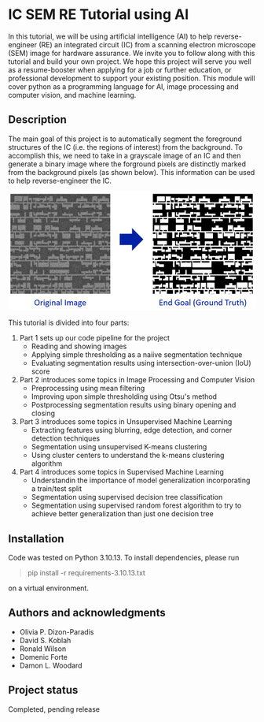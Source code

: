 # IC SEM RE Tutorial using AI
In this tutorial, we will be using artificial intelligence (AI) to help reverse-engineer (RE) an integrated circuit (IC) from a scanning electron microscope (SEM) image for hardware assurance. We invite you to follow along with this tutorial and build your own project. We hope this project will serve you well as a resume-booster when applying for a job or further education, or professional development to support your existing position. This module will cover python as a programming language for AI, image processing and computer vision, and machine learning.

## Description
The main goal of this project is to automatically segment the foreground structures of the IC (i.e. the regions of interest) from the background. To accomplish this, we need to take in a grayscale image of an IC and then generate a binary image where the forground pixels are distinctly marked from the background pixels (as shown below). This information can be used to help reverse-engineer the IC.   

![image](./readme_images/goal.png)

This tutorial is divided into four parts:
1. Part 1 sets up our code pipeline for the project
    - Reading and showing images
    - Applying simple thresholding as a naiive segmentation technique
    - Evaluating segmentation results using intersection-over-union (IoU) score
3. Part 2 introduces some topics in Image Processing and Computer Vision
    - Preprocessing using mean filtering 
    - Improving upon simple thresholding using Otsu's method
    - Postprocessing segmentation results using binary opening and closing 
4. Part 3 introduces some topics in Unsupervised Machine Learning
    - Extracting features using blurring, edge detection, and corner detection techniques
    - Segmentation using unsupervised K-means clustering
    - Using cluster centers to understand the k-means clustering algorithm 
6. Part 4 introduces some topics in Supervised Machine Learning
    - Understandin the importance of model generalization incorporating a train/test split 
    - Segmentation using supervised decision tree classification 
    - Segmentation using supervised random forest algorithm to try to achieve better generalization than just one decision tree 

## Installation
Code was tested on Python 3.10.13. To install dependencies, please run

  > pip install -r requirements-3.10.13.txt

on a virtual environment.

## Authors and acknowledgments
- Olivia P. Dizon-Paradis
- David S. Koblah
- Ronald Wilson
- Domenic Forte
- Damon L. Woodard

## Project status 
Completed, pending release

